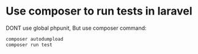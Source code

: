 # Use composer to run tests in laravel
DONT use global phpunit, But use composer command:
```sh
composer autodumpload
composer run test
```
